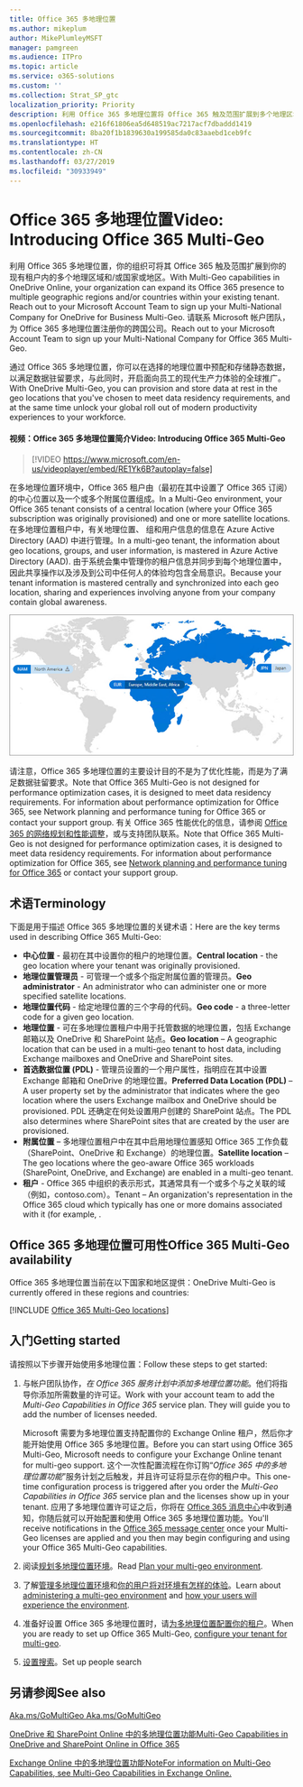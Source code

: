```yaml
---
title: Office 365 多地理位置
ms.author: mikeplum
author: MikePlumleyMSFT
manager: pamgreen
ms.audience: ITPro
ms.topic: article
ms.service: o365-solutions
ms.custom: ''
ms.collection: Strat_SP_gtc
localization_priority: Priority
description: 利用 Office 365 多地理位置将 Office 365 触及范围扩展到多个地理区域。
ms.openlocfilehash: e216f61806ea5d648519ac7217acf7dbaddd1419
ms.sourcegitcommit: 8ba20f1b1839630a199585da0c83aaebd1ceb9fc
ms.translationtype: HT
ms.contentlocale: zh-CN
ms.lasthandoff: 03/27/2019
ms.locfileid: "30933949"
---
```

# <a name="office-365-multi-geo"></a><span data-ttu-id="e0d17-103">Office 365 多地理位置</span><span class="sxs-lookup"><span data-stu-id="e0d17-103">Video: Introducing Office 365 Multi-Geo</span></span>

<span data-ttu-id="e0d17-104">利用 Office 365 多地理位置，你的组织可将其 Office 365 触及范围扩展到你的现有租户内的多个地理区域和/或国家或地区。</span><span class="sxs-lookup"><span data-stu-id="e0d17-104">With Multi-Geo capabilities in OneDrive Online, your organization can expand its Office 365 presence to multiple geographic regions and/or countries within your existing tenant. Reach out to your Microsoft Account Team to sign up your Multi-National Company for OneDrive for Business Multi-Geo.</span></span> <span data-ttu-id="e0d17-105">请联系 Microsoft 帐户团队，为 Office 365 多地理位置注册你的跨国公司。</span><span class="sxs-lookup"><span data-stu-id="e0d17-105">Reach out to your Microsoft Account Team to sign up your Multi-National Company for Office 365 Multi-Geo.</span></span>
  
<span data-ttu-id="e0d17-106">通过 Office 365 多地理位置，你可以在选择的地理位置中预配和存储静态数据，以满足数据驻留要求，与此同时，开启面向员工的现代生产力体验的全球推广。</span><span class="sxs-lookup"><span data-stu-id="e0d17-106">With OneDrive Multi-Geo, you can provision and store data at rest in the geo locations that you've chosen to meet data residency requirements, and at the same time unlock your global roll out of modern productivity experiences to your workforce.</span></span>

#### <a name="video-introducing-office-365-multi-geo"></a><span data-ttu-id="e0d17-107">视频：Office 365 多地理位置简介</span><span class="sxs-lookup"><span data-stu-id="e0d17-107">Video: Introducing Office 365 Multi-Geo</span></span>

> [!VIDEO https://www.microsoft.com/en-us/videoplayer/embed/RE1Yk6B?autoplay=false]

<span data-ttu-id="e0d17-108">在多地理位置环境中，Office 365 租户由（最初在其中设置了 Office 365 订阅）的中心位置以及一个或多个附属位置组成。</span><span class="sxs-lookup"><span data-stu-id="e0d17-108">In a Multi-Geo environment, your Office 365 tenant consists of a central location (where your Office 365 subscription was originally provisioned) and one or more satellite locations.</span></span> <span data-ttu-id="e0d17-109">在多地理位置租户中，有关地理位置、 组和用户信息的信息在 Azure Active Directory (AAD) 中进行管理。</span><span class="sxs-lookup"><span data-stu-id="e0d17-109">In a multi-geo tenant, the information about geo locations, groups, and user information, is mastered in Azure Active Directory (AAD).</span></span> <span data-ttu-id="e0d17-110">由于系统会集中管理你的租户信息并同步到每个地理位置中，因此共享操作以及涉及到公司中任何人的体验均包含全局意识。</span><span class="sxs-lookup"><span data-stu-id="e0d17-110">Because your tenant information is mastered centrally and synchronized into each geo location, sharing and experiences involving anyone from your company contain global awareness.</span></span>

![SharePoint 管理中心中多地理位置地图的屏幕截图](media/multi-geo-world-map.png)

<span data-ttu-id="e0d17-112">请注意，Office 365 多地理位置的主要设计目的不是为了优化性能，而是为了满足数据驻留要求。</span><span class="sxs-lookup"><span data-stu-id="e0d17-112">Note that Office 365 Multi-Geo is not designed for performance optimization cases, it is designed to meet data residency requirements. For information about performance optimization for Office 365, see Network planning and performance tuning for Office 365 or contact your support group.</span></span> <span data-ttu-id="e0d17-113">有关 Office 365 性能优化的信息，请参阅 [Office 365 的网络规划和性能调整](https://support.office.com/article/e5f1228c-da3c-4654-bf16-d163daee8848)，或与支持团队联系。</span><span class="sxs-lookup"><span data-stu-id="e0d17-113">Note that Office 365 Multi-Geo is not designed for performance optimization cases, it is designed to meet data residency requirements. For information about performance optimization for Office 365, see [Network planning and performance tuning for Office 365](https://support.office.com/article/e5f1228c-da3c-4654-bf16-d163daee8848) or contact your support group.</span></span>

## <a name="terminology"></a><span data-ttu-id="e0d17-114">术语</span><span class="sxs-lookup"><span data-stu-id="e0d17-114">Terminology</span></span>

<span data-ttu-id="e0d17-115">下面是用于描述 Office 365 多地理位置的关键术语：</span><span class="sxs-lookup"><span data-stu-id="e0d17-115">Here are the key terms used in describing Office 365 Multi-Geo:</span></span>

- <span data-ttu-id="e0d17-116">**中心位置** - 最初在其中设置你的租户的地理位置。</span><span class="sxs-lookup"><span data-stu-id="e0d17-116">**Central location** - the geo location where your tenant was originally provisioned.</span></span>
- <span data-ttu-id="e0d17-117">**地理位置管理员** - 可管理一个或多个指定附属位置的管理员。</span><span class="sxs-lookup"><span data-stu-id="e0d17-117">**Geo administrator** - An administrator who can administer one or more specified satellite locations.</span></span>
- <span data-ttu-id="e0d17-118">**地理位置代码** - 给定地理位置的三个字母的代码。</span><span class="sxs-lookup"><span data-stu-id="e0d17-118">**Geo code** - a three-letter code for a given geo location.</span></span>
- <span data-ttu-id="e0d17-119">**地理位置** - 可在多地理位置租户中用于托管数据的地理位置，包括 Exchange 邮箱以及 OneDrive 和 SharePoint 站点。</span><span class="sxs-lookup"><span data-stu-id="e0d17-119">**Geo location** – A geographic location that can be used in a multi-geo tenant to host data, including Exchange mailboxes and OneDrive and SharePoint sites.</span></span>
- <span data-ttu-id="e0d17-120">**首选数据位置 (PDL)** - 管理员设置的一个用户属性，指明应在其中设置 Exchange 邮箱和 OneDrive 的地理位置。</span><span class="sxs-lookup"><span data-stu-id="e0d17-120">**Preferred Data Location (PDL)** – A user property set by the administrator that indicates where the geo location where the users Exchange mailbox and OneDrive should be provisioned.</span></span> <span data-ttu-id="e0d17-121">PDL 还确定在何处设置用户创建的 SharePoint 站点。</span><span class="sxs-lookup"><span data-stu-id="e0d17-121">The PDL also determines where SharePoint sites that are created by the user are provisioned.</span></span>
- <span data-ttu-id="e0d17-122">**附属位置** – 多地理位置租户中在其中启用地理位置感知 Office 365 工作负载（SharePoint、OneDrive 和 Exchange）的地理位置。</span><span class="sxs-lookup"><span data-stu-id="e0d17-122">**Satellite location** – The geo locations where the geo-aware Office 365 workloads (SharePoint, OneDrive, and Exchange) are enabled in a multi-geo tenant.</span></span>
- <span data-ttu-id="e0d17-123">**租户** - Office 365 中组织的表示形式，其通常具有一个或多个与之关联的域（例如，contoso.com）。</span><span class="sxs-lookup"><span data-stu-id="e0d17-123">Tenant – An organization's representation in the Office 365 cloud which typically has one or more domains associated with it (for example, .</span></span>

## <a name="office-365-multi-geo-availability"></a><span data-ttu-id="e0d17-124">Office 365 多地理位置可用性</span><span class="sxs-lookup"><span data-stu-id="e0d17-124">Office 365 Multi-Geo availability</span></span>

<span data-ttu-id="e0d17-125">Office 365 多地理位置当前在以下国家和地区提供：</span><span class="sxs-lookup"><span data-stu-id="e0d17-125">OneDrive Multi-Geo is currently offered in these regions and countries:</span></span>

[!INCLUDE [Office 365 Multi-Geo locations](includes/office-365-multi-geo-locations.md)]

## <a name="getting-started"></a><span data-ttu-id="e0d17-126">入门</span><span class="sxs-lookup"><span data-stu-id="e0d17-126">Getting started</span></span>

<span data-ttu-id="e0d17-127">请按照以下步骤开始使用多地理位置：</span><span class="sxs-lookup"><span data-stu-id="e0d17-127">Follow these steps to get started:</span></span>

1. <span data-ttu-id="e0d17-p105">与帐户团队协作，_在 Office 365 服务计划中添加多地理位置功能_。他们将指导你添加所需数量的许可证。</span><span class="sxs-lookup"><span data-stu-id="e0d17-p105">Work with your account team to add the _Multi-Geo Capabilities in Office 365_ service plan. They will guide you to add the number of licenses needed.</span></span>

   <span data-ttu-id="e0d17-130">Microsoft 需要为多地理位置支持配置你的 Exchange Online 租户，然后你才能开始使用 Office 365 多地理位置。</span><span class="sxs-lookup"><span data-stu-id="e0d17-130">Before you can start using Office 365 Multi-Geo, Microsoft needs to configure your Exchange Online tenant for multi-geo support.</span></span> <span data-ttu-id="e0d17-131">这个一次性配置流程在你订购“*Office 365 中的多地理位置功能*”服务计划之后触发，并且许可证将显示在你的租户中。</span><span class="sxs-lookup"><span data-stu-id="e0d17-131">This one-time configuration process is triggered after you order the *Multi-Geo Capabilities in Office 365* service plan and the licenses show up in your tenant.</span></span> <span data-ttu-id="e0d17-132">应用了多地理位置许可证之后，你将在 [Office 365 消息中心](https://support.office.com/article/38FB3333-BFCC-4340-A37B-DEDA509C2093)中收到通知，你随后就可以开始配置和使用 Office 365 多地理位置功能。</span><span class="sxs-lookup"><span data-stu-id="e0d17-132">You'll receive notifications in the [Office 365 message center](https://support.office.com/article/38FB3333-BFCC-4340-A37B-DEDA509C2093) once your Multi-Geo licenses are applied and you then may begin configuring and using your Office 365 Multi-Geo capabilities.</span></span>

2. <span data-ttu-id="e0d17-133">阅读[规划多地理位置环境](plan-for-multi-geo.md)。</span><span class="sxs-lookup"><span data-stu-id="e0d17-133">Read [Plan your multi-geo environment](plan-for-multi-geo.md).</span></span>

3. <span data-ttu-id="e0d17-134">了解[管理多地理位置环境](administering-a-multi-geo-environment.md)和[你的用户将对环境有怎样的体验](multi-geo-user-experience.md)。</span><span class="sxs-lookup"><span data-stu-id="e0d17-134">Learn about [administering a multi-geo environment](administering-a-multi-geo-environment.md) and [how your users will experience the environment](multi-geo-user-experience.md).</span></span>

4. <span data-ttu-id="e0d17-135">准备好设置 Office 365 多地理位置时，请[为多地理位置配置你的租户](multi-geo-tenant-configuration.md)。</span><span class="sxs-lookup"><span data-stu-id="e0d17-135">When you are ready to set up Office 365 Multi-Geo, [configure your tenant for multi-geo](multi-geo-tenant-configuration.md).</span></span>

5. <span data-ttu-id="e0d17-136">[设置搜索](configure-search-for-multi-geo.md)。</span><span class="sxs-lookup"><span data-stu-id="e0d17-136">[](configure-search-for-multi-geo.md)Set up people search</span></span>

## <a name="see-also"></a><span data-ttu-id="e0d17-137">另请参阅</span><span class="sxs-lookup"><span data-stu-id="e0d17-137">See also</span></span>

[<span data-ttu-id="e0d17-138">Aka.ms/GoMultiGeo </span><span class="sxs-lookup"><span data-stu-id="e0d17-138">Aka.ms/GoMultiGeo </span></span>](https://Aka.ms/GoMultiGeo)

[<span data-ttu-id="e0d17-139">OneDrive 和 SharePoint Online 中的多地理位置功能</span><span class="sxs-lookup"><span data-stu-id="e0d17-139">Multi-Geo Capabilities in OneDrive and SharePoint Online in Office 365</span></span>](multi-geo-capabilities-in-onedrive-and-sharepoint-online-in-office-365.md)

[<span data-ttu-id="e0d17-140">Exchange Online 中的多地理位置功能</span><span class="sxs-lookup"><span data-stu-id="e0d17-140">NoteFor information on Multi-Geo Capabilities, see Multi-Geo Capabilities in Exchange Online.</span></span>](multi-geo-capabilities-in-exchange-online.md)
